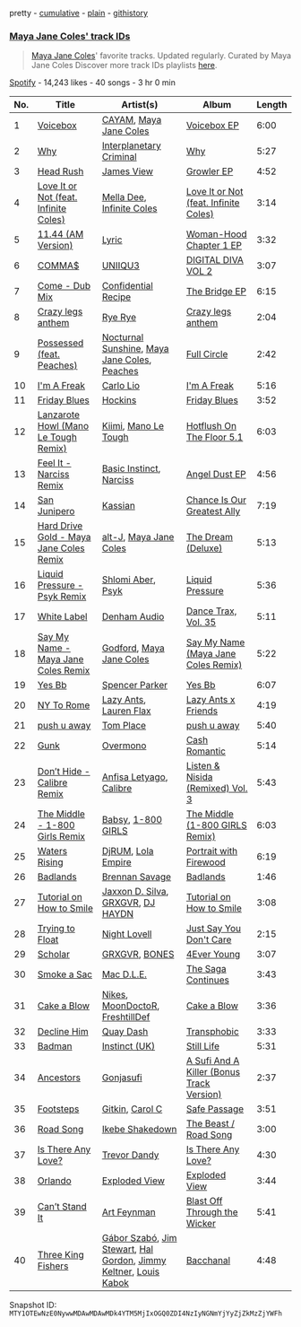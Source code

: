 pretty - [cumulative](/playlists/cumulative/37i9dQZF1DWZkxJwAfCZA3.md) - [plain](/playlists/plain/37i9dQZF1DWZkxJwAfCZA3) - [githistory](https://github.githistory.xyz/mackorone/spotify-playlist-archive/blob/main/playlists/plain/37i9dQZF1DWZkxJwAfCZA3)

### [Maya Jane Coles' track IDs](https://open.spotify.com/playlist/37i9dQZF1DWZkxJwAfCZA3)

> <a href="spotify:artist:6TshTCYwh9ySzOO6Jy4Ux2"> Maya Jane Coles</a>' favorite tracks\. Updated regularly\. Curated by Maya Jane Coles Discover more track IDs playlists <a href="spotify:genre:track\_id">here</a>.

[Spotify](https://open.spotify.com/user/spotify) - 14,243 likes - 40 songs - 3 hr 0 min

| No. | Title | Artist(s) | Album | Length |
|---|---|---|---|---|
| 1 | [Voicebox](https://open.spotify.com/track/5GO6gvPD2DC3iZuxUUTsr7) | [CAYAM](https://open.spotify.com/artist/2aysJuzHqgXqkPJDwwB6a1), [Maya Jane Coles](https://open.spotify.com/artist/6TshTCYwh9ySzOO6Jy4Ux2) | [Voicebox EP](https://open.spotify.com/album/5BfzNOh8U6VH2hXpasVw9t) | 6:00 |
| 2 | [Why](https://open.spotify.com/track/6wpzpcOysRvhDwWeHZzv9l) | [Interplanetary Criminal](https://open.spotify.com/artist/6uJ51uV5rYzu1MJkC4CceI) | [Why](https://open.spotify.com/album/73N3wPtIm6m4fKPLeu86ce) | 5:27 |
| 3 | [Head Rush](https://open.spotify.com/track/7FZWiDRvXC91nwhTkquBzd) | [James View](https://open.spotify.com/artist/07CtYKvP7pqKd2aIBqhgpr) | [Growler EP](https://open.spotify.com/album/5MwQ72acWxo6t93UAVooUf) | 4:52 |
| 4 | [Love It or Not \(feat\. Infinite Coles\)](https://open.spotify.com/track/1klY5RDT7s0wXJrJjg0ftJ) | [Mella Dee](https://open.spotify.com/artist/2iT8KIetokMHRjhj8dJuNn), [Infinite Coles](https://open.spotify.com/artist/1OUKcUMWgpiUgctbvFS5PZ) | [Love It or Not \(feat\. Infinite Coles\)](https://open.spotify.com/album/0kfHrEyEVFOmS8GAYaugEn) | 3:14 |
| 5 | [11.44 \(AM Version\)](https://open.spotify.com/track/1CVPBzdKl1bJ9zDZbkCNpw) | [Lyric](https://open.spotify.com/artist/4YOr4jXlrBof5DTU1KDafk) | [Woman\-Hood Chapter 1 EP](https://open.spotify.com/album/1ZdVzluYo79Nd2mE7W4z1s) | 3:32 |
| 6 | [COMMA$](https://open.spotify.com/track/1kTBNfR261qWCxwZsH86b9) | [UNIIQU3](https://open.spotify.com/artist/5aR8qSaApKChlZvzB0Jfpx) | [DIGITAL DIVA VOL 2](https://open.spotify.com/album/01UvhXyZirGiXyapIL1YzT) | 3:07 |
| 7 | [Come \- Dub Mix](https://open.spotify.com/track/5JWYSFTiiMlf062LWImKV7) | [Confidential Recipe](https://open.spotify.com/artist/6lbEEehpkzrtDv09b0EWjx) | [The Bridge EP](https://open.spotify.com/album/5A4bbFcbcCp3sJkFAOOh8q) | 6:15 |
| 8 | [Crazy legs anthem](https://open.spotify.com/track/2QYJnjV3FQotNihkRCnONb) | [Rye Rye](https://open.spotify.com/artist/0S05AeePINj4CeTVMfysIu) | [Crazy legs anthem](https://open.spotify.com/album/13IlMC30FaQELiETA2fX7t) | 2:04 |
| 9 | [Possessed \(feat\. Peaches\)](https://open.spotify.com/track/01kVcWv9qTwhNAU5Zw3Qde) | [Nocturnal Sunshine](https://open.spotify.com/artist/1BiGjy3Kg99ZgL7E2Qb4Td), [Maya Jane Coles](https://open.spotify.com/artist/6TshTCYwh9ySzOO6Jy4Ux2), [Peaches](https://open.spotify.com/artist/1gkSl4XpHIHI4I1WQbfXOE) | [Full Circle](https://open.spotify.com/album/2dAYxhDUENuQMgx3L9qUIh) | 2:42 |
| 10 | [I'm A Freak](https://open.spotify.com/track/2qVkOdSD7pQR9WefKsLYHg) | [Carlo Lio](https://open.spotify.com/artist/51NwQz5MA32kigUGYjdA3z) | [I'm A Freak](https://open.spotify.com/album/45Ki7TKcLlvmkn6l0ddFcE) | 5:16 |
| 11 | [Friday Blues](https://open.spotify.com/track/0RgihmZAu8nKlHNNjP66R9) | [Hockins](https://open.spotify.com/artist/3sDQqAcTSTEblYLXhSmZXg) | [Friday Blues](https://open.spotify.com/album/3RNLd2fCwJSun5lh13dWvh) | 3:52 |
| 12 | [Lanzarote Howl \(Mano Le Tough Remix\)](https://open.spotify.com/track/4hueWif8Hbm4ITdojekk26) | [Kiimi](https://open.spotify.com/artist/3EMzfV9nhsrQWF7Ww8M74S), [Mano Le Tough](https://open.spotify.com/artist/04KmByEP6icXVY0PvJaMMp) | [Hotflush On The Floor 5.1](https://open.spotify.com/album/2ddsBWrkyP5VzswJXhHZwr) | 6:03 |
| 13 | [Feel It \- Narciss Remix](https://open.spotify.com/track/5rqfcWgSa4fEn2vmyIBJSe) | [Basic Instinct](https://open.spotify.com/artist/5ZZgAR1R9ZwDO1Vi1jeX5q), [Narciss](https://open.spotify.com/artist/7jEmLGxzh2RuOwdj96tlyL) | [Angel Dust EP](https://open.spotify.com/album/0L948BIWRLbqm7ev1D7R1M) | 4:56 |
| 14 | [San Junipero](https://open.spotify.com/track/5LxVXnOROQczYZS2nHqEPR) | [Kassian](https://open.spotify.com/artist/4w6VhlUuzrUoJ5NbCpefXx) | [Chance Is Our Greatest Ally](https://open.spotify.com/album/29w6ogTuGobiDT2FRNPs2H) | 7:19 |
| 15 | [Hard Drive Gold \- Maya Jane Coles Remix](https://open.spotify.com/track/36nPdSMOJexTZFGHXrVihF) | [alt\-J](https://open.spotify.com/artist/3XHO7cRUPCLOr6jwp8vsx5), [Maya Jane Coles](https://open.spotify.com/artist/6TshTCYwh9ySzOO6Jy4Ux2) | [The Dream \(Deluxe\)](https://open.spotify.com/album/58LG7c1GqHKIDtGH1dsDLd) | 5:13 |
| 16 | [Liquid Pressure \- Psyk Remix](https://open.spotify.com/track/4Ym7DIDg1Co6DSM5ulGmLv) | [Shlomi Aber](https://open.spotify.com/artist/3A8XSMPreJlCBlpSZVHU5J), [Psyk](https://open.spotify.com/artist/5OQp6nl0ksrzGTpzlBytZM) | [Liquid Pressure](https://open.spotify.com/album/0qMCSwwzo3v4mlStU4rw9F) | 5:36 |
| 17 | [White Label](https://open.spotify.com/track/6usPYyj4v3YH3hR3FqTuV2) | [Denham Audio](https://open.spotify.com/artist/2gyrzIEBDddx6GsW60DnW1) | [Dance Trax, Vol\. 35](https://open.spotify.com/album/2hmRtVP5Y2XwspJOS1682O) | 5:11 |
| 18 | [Say My Name \- Maya Jane Coles Remix](https://open.spotify.com/track/4FvP0H6Gzk06u3Gek2YiA0) | [Godford](https://open.spotify.com/artist/4pUwtnbS6FdBniLp410AOu), [Maya Jane Coles](https://open.spotify.com/artist/6TshTCYwh9ySzOO6Jy4Ux2) | [Say My Name \(Maya Jane Coles Remix\)](https://open.spotify.com/album/12XleozGaOtKw577oHMjtb) | 5:22 |
| 19 | [Yes Bb](https://open.spotify.com/track/5Qb0RGWLWAQ5Qc2JyNkbc0) | [Spencer Parker](https://open.spotify.com/artist/66D44BTpZF7SqnEOJuJLVo) | [Yes Bb](https://open.spotify.com/album/1XrB735ZwyHGWFlUzXlw4b) | 6:07 |
| 20 | [NY To Rome](https://open.spotify.com/track/3g9hlwapLW4DQ7ofi4M1Ie) | [Lazy Ants](https://open.spotify.com/artist/2cE90Hs8eh86flCKSkjMec), [Lauren Flax](https://open.spotify.com/artist/1LUYSrytHIC78JbMgFBIG7) | [Lazy Ants x Friends](https://open.spotify.com/album/0gNWBTkVFdGqOd0FzHy1bF) | 4:19 |
| 21 | [push u away](https://open.spotify.com/track/7LkJU7d39QFeCxmF4Efg4Y) | [Tom Place](https://open.spotify.com/artist/3n01e8oi2k5JWOWUbSgc3w) | [push u away](https://open.spotify.com/album/29l91KjPwv8wMTQDj2mfAg) | 5:40 |
| 22 | [Gunk](https://open.spotify.com/track/4Nv1liSp522fuF1AGu6Yxs) | [Overmono](https://open.spotify.com/artist/01PnN11ovfen6xUOHfNpn3) | [Cash Romantic](https://open.spotify.com/album/3HfF5JwfEDokXfW3NvY7Cs) | 5:14 |
| 23 | [Don’t Hide \- Calibre Remix](https://open.spotify.com/track/3Irlpo7wQwGFcKEDs6wQGe) | [Anfisa Letyago](https://open.spotify.com/artist/7icoOm5fKKPo49jVxoj1Cq), [Calibre](https://open.spotify.com/artist/0sklgkoO5JeS7YNhHS5EmH) | [Listen & Nisida \(Remixed\) Vol\. 3](https://open.spotify.com/album/4vCcRntNgi0WxcAcj4syYM) | 5:43 |
| 24 | [The Middle \- 1\-800 Girls Remix](https://open.spotify.com/track/4PMyz3dQMQlTSFhVPhmVma) | [Babsy](https://open.spotify.com/artist/3DN1VyaELsLlAd407zTZGJ), [1\-800 GIRLS](https://open.spotify.com/artist/67yGrC4QoCSD0g7YMcGIgJ) | [The Middle \(1\-800 GIRLS Remix\)](https://open.spotify.com/album/4B988U6Qmn45zb3YsUKoy2) | 6:03 |
| 25 | [Waters Rising](https://open.spotify.com/track/46MTErkMonXd2RURhe2H2q) | [DjRUM](https://open.spotify.com/artist/4HwlolvniI44ETSg5tajeZ), [Lola Empire](https://open.spotify.com/artist/3OcYId3j2NSteDad96dO5E) | [Portrait with Firewood](https://open.spotify.com/album/3ngcrybWz1fUixAjS1ggl3) | 6:19 |
| 26 | [Badlands](https://open.spotify.com/track/4GhHrgsaiQsuMQCHTGa87C) | [Brennan Savage](https://open.spotify.com/artist/6SSmy635N3a4oWmPk85xpK) | [Badlands](https://open.spotify.com/album/1xYRPoZyZL4hCMJfKuViZO) | 1:46 |
| 27 | [Tutorial on How to Smile](https://open.spotify.com/track/4WbUVKz3MBqwRhRTAM27Op) | [Jaxxon D\. Silva](https://open.spotify.com/artist/2xyB69da0CCHYgs9WUgFr1), [GRXGVR](https://open.spotify.com/artist/0Uxe5OQyuew2Mhb6hF76Bk), [DJ HAYDN](https://open.spotify.com/artist/4XC4oNp1V0YjK1Z4ryzaf2) | [Tutorial on How to Smile](https://open.spotify.com/album/3zUg1kaK4M3Kau8tSUU1G8) | 3:08 |
| 28 | [Trying to Float](https://open.spotify.com/track/3AyAOA5O6PUwNYC3Oy4UdC) | [Night Lovell](https://open.spotify.com/artist/2y246nnP9pQT0E6v3ZMMOO) | [Just Say You Don't Care](https://open.spotify.com/album/4nPKWikt1QDHHTfYhno0ze) | 2:15 |
| 29 | [Scholar](https://open.spotify.com/track/2nAyVh5BDPFNjhazVsMhkk) | [GRXGVR](https://open.spotify.com/artist/0Uxe5OQyuew2Mhb6hF76Bk), [BONES](https://open.spotify.com/artist/5v2WhpA59TJSdPh7LCx1lN) | [4Ever Young](https://open.spotify.com/album/7c7uudah8O78Y8TMqqTfuS) | 3:07 |
| 30 | [Smoke a Sac](https://open.spotify.com/track/5qHIogPyes1NWItH9VnquU) | [Mac D.L.E.](https://open.spotify.com/artist/1Iele0nwsNHwCMHRdQZtKa) | [The Saga Continues](https://open.spotify.com/album/1u2YDreUOhfWiRW3lXlXcH) | 3:43 |
| 31 | [Cake a Blow](https://open.spotify.com/track/266O0ONX1Fl6Hx1DpND3sb) | [Nikes](https://open.spotify.com/artist/6QHax4rcnBPAAfj1n26YNQ), [MoonDoctoR](https://open.spotify.com/artist/5bVR7EKHmtLsjjE7MtCIm7), [FreshtillDef](https://open.spotify.com/artist/503Cv0ES3BtLIqnp95So1N) | [Cake a Blow](https://open.spotify.com/album/1zkQgRC0p1zhenbI2vt6UL) | 3:36 |
| 32 | [Decline Him](https://open.spotify.com/track/3Wa96y3cQWjIX9gN2dTb5t) | [Quay Dash](https://open.spotify.com/artist/6k6lSmhyFpe2oYcredvZHM) | [Transphobic](https://open.spotify.com/album/2vkSCPeqGqr2iCDZEbtieZ) | 3:33 |
| 33 | [Badman](https://open.spotify.com/track/5NkbtBoUOsID3oD8EfqUZR) | [Instinct \(UK\)](https://open.spotify.com/artist/2sl9ekjwH9yLHO9JLA7BVH) | [Still Life](https://open.spotify.com/album/1VJqseeHvHzPZInUpzxYoY) | 5:31 |
| 34 | [Ancestors](https://open.spotify.com/track/1eYsvMckAi04KcmRBvbtV2) | [Gonjasufi](https://open.spotify.com/artist/6pdYN3jOHWteVALy9sKGEf) | [A Sufi And A Killer \(Bonus Track Version\)](https://open.spotify.com/album/01L5H2Xyj7K43SeJSY2s4y) | 2:37 |
| 35 | [Footsteps](https://open.spotify.com/track/6qhpOfM659UzUWQhpiCU3z) | [Gitkin](https://open.spotify.com/artist/2vNxFvF7ceoR0WeryGVhxt), [Carol C](https://open.spotify.com/artist/3PDTHN0oVucy6WF2LVlS9A) | [Safe Passage](https://open.spotify.com/album/6vV2zYfImg0HdmJ21FVIzp) | 3:51 |
| 36 | [Road Song](https://open.spotify.com/track/2xKrjhPVU1d5hYzfNY6Ltb) | [Ikebe Shakedown](https://open.spotify.com/artist/5ABBZoXY5r0UL1txACjinb) | [The Beast / Road Song](https://open.spotify.com/album/7AxCqU22eUwMH5fg21R7TR) | 3:00 |
| 37 | [Is There Any Love?](https://open.spotify.com/track/4x2TqiNpMCmg9iqvfuskPv) | [Trevor Dandy](https://open.spotify.com/artist/5c2Ex16nxDvgZqUPgOGCWA) | [Is There Any Love?](https://open.spotify.com/album/40P6jP0JGVBkDiZpgyD0UD) | 4:30 |
| 38 | [Orlando](https://open.spotify.com/track/2UJgclF8zYru2Eoaf1kx74) | [Exploded View](https://open.spotify.com/artist/4NE1CVLnv7AmiqvU4w1kUQ) | [Exploded View](https://open.spotify.com/album/4cWnmOgoDH6HF0naV2wZ5j) | 3:44 |
| 39 | [Can’t Stand It](https://open.spotify.com/track/0YgkRyRI9TN0rKqwuWsrHK) | [Art Feynman](https://open.spotify.com/artist/6XlzzwOhKSberPLmwDEmkc) | [Blast Off Through the Wicker](https://open.spotify.com/album/5nkVWnfrsHKXJSfqP9IGjI) | 5:41 |
| 40 | [Three King Fishers](https://open.spotify.com/track/6w3bIc0BxTPGNHqyH4KNiY) | [Gábor Szabó](https://open.spotify.com/artist/38CPjAAqYV8lTYi6clzbjG), [Jim Stewart](https://open.spotify.com/artist/1Gy2CxCb9Bvp6Wp0xQmSbq), [Hal Gordon](https://open.spotify.com/artist/08MG1w8piIBNcK7H4TTazQ), [Jimmy Keltner](https://open.spotify.com/artist/50appzhosvzQcqmeipXLtP), [Louis Kabok](https://open.spotify.com/artist/7ynQZmXaxvWuYmrHkVxs9u) | [Bacchanal](https://open.spotify.com/album/21c7ulNJzCSDIelgGBA1QF) | 4:48 |

Snapshot ID: `MTY1OTEwNzE0NywwMDAwMDAwMDk4YTM5MjIxOGQ0ZDI4NzIyNGNmYjYyZjZkMzZjYWFh`
